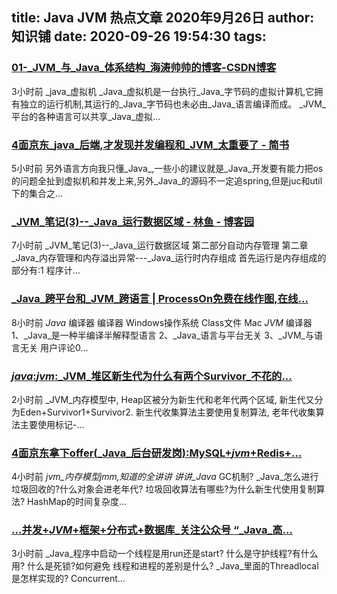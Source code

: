 
title: Java JVM 热点文章 2020年9月26日
author: 知识铺
date: 2020-09-26 19:54:30
tags: 
---
  
### [01-_JVM_与_Java_体系结构_海涛帅帅的博客-CSDN博客](https://zshipu.com/t?url=https://blog.csdn.net/lsswshxcg/article/details/108813952)

 3小时前 _java_虚拟机 _Java_虚拟机是一台执行_Java_字节码的虚拟计算机,它拥有独立的运行机制,其运行的_Java_字节码也未必由_Java_语言编译而成。 _JVM_平台的各种语言可以共享_Java_虚拟...

### [4面京东_java_后端,才发现并发编程和_JVM_太重要了 - 简书](https://zshipu.com/t?url=https://www.jianshu.com/p/4192dcc163a2)

 5小时前 另外语言方向我只懂_Java_,一些小的建议就是_Java_开发要有能力把os的问题全扯到虚拟机和并发上来,另外_Java_的源码不一定追spring,但是juc和util下的集合之...

### [_JVM_笔记(3)--_Java_运行数据区域 - 林鱼 - 博客园](https://zshipu.com/t?url=https://www.cnblogs.com/linyu1/p/13734096.html)

 7小时前 _JVM_笔记(3)--_Java_运行数据区域 第二部分自动内存管理 第二章_Java_内存管理和内存溢出异常---_Java_运行时内存组成 首先运行是内存组成的部分有:1 程序计...

### [_Java_跨平台和_JVM_跨语言 | ProcessOn免费在线作图,在线...](https://zshipu.com/t?url=https://www.processon.com/view/5f33ab68079129129353fb78)

 8小时前 _Java_ 编译器 编译器 Windows操作系统 Class文件 Mac _JVM_ 编译器 1、_Java_是一种半编译半解释型语言 2、_Java_语言与平台无关 3、_JVM_与语言无关 用户评论0...

### [_java_:_jvm_:_JVM_堆区新生代为什么有两个Survivor_不花的...](https://zshipu.com/t?url=https://blog.csdn.net/weixin_38750084/article/details/108814635)

 2小时前 _JVM_内存模型中, Heap区被分为新生代和老年代两个区域, 新生代又分为Eden+Survivor1+Survivor2\. 新生代收集算法主要使用复制算法, 老年代收集算法主要使用标记-...

### [4面京东拿下offer(_Java_后台研发岗):MySQL+_jvm_+Redis+...](https://zshipu.com/t?url=https://blog.csdn.net/m0_50180963/article/details/108812633)

 4小时前 _jvm_内存模型jmm,知道的全讲讲 讲讲_Java_ GC机制? _Java_怎么进行垃圾回收的?什么对象会进老年代? 垃圾回收算法有哪些?为什么新生代使用复制算法? HashMap的时间复杂度...

### [...并发+_JVM_+框架+分布式+数据库_关注公众号 “_Java_高...](https://zshipu.com/t?url=https://blog.csdn.net/bjmsb/article/details/108813332)

 3小时前 _Java_程序中启动一个线程是用run还是start? 什么是守护线程?有什么用? 什么是死锁?如何避免 线程和进程的差别是什么? _Java_里面的Threadlocal是怎样实现的? Concurrent...
